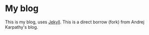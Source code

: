 # My blog

This is my blog, uses [Jekyll](http://jekyllrb.com/). This is a direct borrow (fork) from Andrej Karpathy's blog.
